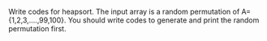 Write codes for heapsort. The input array is a random permutation of A={1,2,3,....,99,100}. You should write codes to generate and print the random permutation first. 
